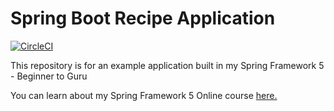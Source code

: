 # Spring Boot Recipe Application

[![CircleCI](https://circleci.com/gh/achomgbah/spring5-recipe-app.svg?style=svg)](https://circleci.com/gh/achomgbah/spring5-recipe-app)

This repository is for an example application built in my Spring Framework 5 - Beginner to Guru

You can learn about my Spring Framework 5 Online course [here.](https://go.springframework.guru/spring-framework-5-online-course)

